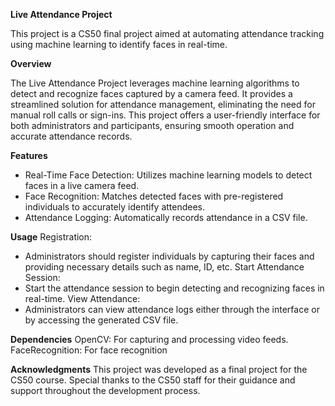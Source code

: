 **Live Attendance Project**

This project is a CS50 final project aimed at automating attendance tracking using machine learning to identify faces in real-time.

**Overview**

The Live Attendance Project leverages machine learning algorithms to detect and recognize faces captured by a camera feed.
It provides a streamlined solution for attendance management, eliminating the need for manual roll calls or sign-ins.
This project offers a user-friendly interface for both administrators and participants, ensuring smooth operation and accurate attendance records.

**Features**
* Real-Time Face Detection: Utilizes machine learning models to detect faces in a live camera feed.
* Face Recognition: Matches detected faces with pre-registered individuals to accurately identify attendees.
* Attendance Logging: Automatically records attendance in a CSV file.

**Usage**
Registration: 
* Administrators should register individuals by capturing their faces and providing necessary details such as name, ID, etc.
Start Attendance Session:
* Start the attendance session to begin detecting and recognizing faces in real-time.
View Attendance:
* Administrators can view attendance logs either through the interface or by accessing the generated CSV file.
  
**Dependencies**
OpenCV: For capturing and processing video feeds.
FaceRecognition: For face recognition

**Acknowledgments**
This project was developed as a final project for the CS50 course.
Special thanks to the CS50 staff for their guidance and support throughout the development process.






